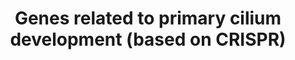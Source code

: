 ---
annotations:
- id: PW:0000103
  parent: regulatory pathway
  type: Pathway Ontology
  value: transport pathway
authors:
- DeSl
- Fehrhart
- Eweitz
citedin:
- link: 10.3390/cancers16122260
  title: Transcript-Level Biomarkers of Early Lung Carcinogenesis in Bronchial Lesions
    (2024)
communities: []
description: The primary cilium is related Hedgehog signaling, embryonic and brain[https://www.ncbi.nlm.nih.gov/pubmed/29030052]
  development. When it is disregulated, it leads to ciliopathies[https://www.ncbi.nlm.nih.gov/pubmed/21210154].  The
  genes in this pathway are related to several ciliary structures, which have been
  discovered with genome-wide CRISPR-mediated gene disruption.
last-edited: 2024-07-27
ndex: a05d90fe-8b6b-11eb-9e72-0ac135e8bacf
organisms:
- Homo sapiens
redirect_from:
- /index.php/Pathway:WP4536
- /instance/WP4536
- /instance/WP4536_r134749
revision: r134749
schema-jsonld:
- '@context': https://schema.org/
  '@id': https://wikipathways.github.io/pathways/WP4536.html
  '@type': Dataset
  creator:
    '@type': Organization
    name: WikiPathways
  description: The primary cilium is related Hedgehog signaling, embryonic and brain[https://www.ncbi.nlm.nih.gov/pubmed/29030052]
    development. When it is disregulated, it leads to ciliopathies[https://www.ncbi.nlm.nih.gov/pubmed/21210154].  The
    genes in this pathway are related to several ciliary structures, which have been
    discovered with genome-wide CRISPR-mediated gene disruption.
  keywords:
  - ARL13B
  - ARL3
  - ARL6
  - ARMC9
  - B9D1
  - BBS1
  - BBS10
  - BBS12
  - BBS2
  - BBS4
  - BBS5
  - BBS7
  - BBS9
  - C2CD3
  - C5orf42
  - CBY1
  - CC2D2A
  - CDK20
  - CEP104
  - CEP120
  - CEP162
  - CEP19
  - CEP192
  - CEP295
  - CEP44
  - CEP76
  - CEP83
  - CEP97
  - CLUAP1
  - DYNC2H1
  - DYNC2LI1
  - DYNLL1
  - DYNLT1
  - EFCAB7
  - EVC
  - EVC2
  - FAM92A
  - FBF1
  - FGFR1OP
  - FOPNL
  - FUZ
  - HSPB11
  - ICK
  - IFT122
  - IFT140
  - IFT172
  - IFT20
  - IFT27
  - IFT43
  - IFT46
  - IFT52
  - IFT57
  - IFT74
  - IFT80
  - IFT81
  - IFT88
  - INPP5E
  - IQCE
  - KATNB1
  - KIAA0753
  - KIF3A
  - KIF3B
  - KIFAP3
  - LZTFL1
  - MIB1
  - MKKS
  - MKS1
  - OFD1
  - PIBF1
  - RAB23
  - RABL2A
  - RPGRIP1L
  - RSG1
  - SASS6
  - SCLT1
  - TCTEX1D2
  - TCTN1
  - TCTN2
  - TCTN3
  - TEDC1
  - TEDC2
  - TMEM107
  - TMEM17
  - TMEM216
  - TMEM231
  - TMEM67
  - TRAF3IP1
  - TRAPPC11
  - TTBK2
  - TTC21B
  - TTC23
  - TTC26
  - TTC30B
  - TTC8
  - TUBD1
  - TUBE1
  - TULP3
  - TXNDC15
  - WDPCP
  - WDR19
  - WDR34
  - WDR35
  - WDR60
  license: CC0
  name: Genes related to primary cilium development (based on CRISPR)
seo: CreativeWork
title: Genes related to primary cilium development (based on CRISPR)
wpid: WP4536
---